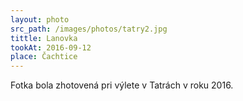 ```yaml
---
layout: photo
src_path: /images/photos/tatry2.jpg
tittle: Lanovka
tookAt: 2016-09-12
place: Čachtice
---
```

Fotka bola zhotovená pri výlete v Tatrách v roku 2016. 